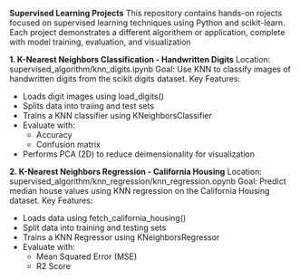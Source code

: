 **Supervised Learning Projects**
This repository contains hands-on rojects focused on supervised learning techniques using Python and scikit-learn.
Each project demonstrates a different algorithem or application, complete with model training, evaluation, and visualization

**1. K-Nearest Neighbors Classification - Handwritten Digits**
   Location: supervised_algorithm/knn_digits.ipynb
   Goal: Use KNN to classify images of handwritten digits from the scikit digits dataset.
   Key Features:
   - Loads digit images using load_digits()
   - Splits data into traiing and test sets
   - Trains a KNN classifier using KNeighborsClassifier
   - Evaluate with:
       - Accuracy
       - Confusion matrix
   - Performs PCA (2D) to reduce deimensionality for visualization
  
**2. K-Nearest Neighbors Regression - California Housing**
   Location: supervised_algorithm/knn_regression/knn_regression.opynb
   Goal: Predict median house values using KNN regression on the California Housing dataset.
   Key Features:
   - Loads data using fetch_california_housing()
   - Split data into training and testing sets
   - Trains a KNN Regressor using KNeighborsRegressor
   - Evaluate with:
       - Mean Squared Error (MSE)
       - R2 Score

